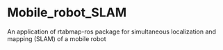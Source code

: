 # Mobile_robot_SLAM
An application of rtabmap-ros package for simultaneous localization and mapping (SLAM) of a mobile robot
